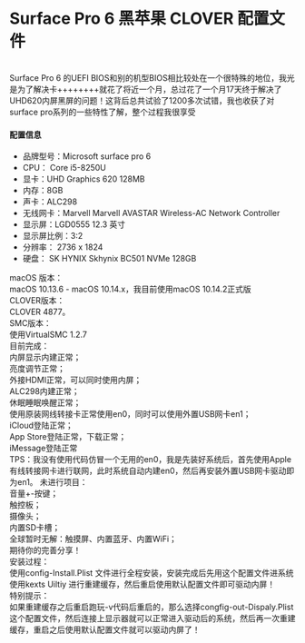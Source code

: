 <h1>Surface Pro 6 黑苹果  CLOVER 配置文件</h1></br>
Surface Pro 6 的UEFI BIOS和别的机型BIOS相比较处在一个很特殊的地位，我光是为了解决卡++++++++就花了将近一个月，总过花了一个月17天终于解决了UHD620内屏黑屏的问题！这背后总共试验了1200多次试错，我也收获了对surface pro系列的一些特性了解，整个过程我很享受</br>
<h4>配置信息</h4>
<ul>
  <li>品牌型号：Microsoft surface pro 6</li>
  <li>CPU： Core i5-8250U</li>
  <li>显卡：UHD Graphics 620 128MB</li>
  <li>内存：8GB</li>
  <li>声卡：ALC298</li>
  <li>无线网卡：Marvell Marvell AVASTAR Wireless-AC Network Controller</li>
  <li>显示屏：LGD0555 12.3 英寸</li>
  <li>显示屏比例：3:2</li>
  <li>分辨率： 2736 x 1824</li>
  <li>硬盘：	SK HYNIX Skhynix BC501 NVMe 128GB</li>
</ul>
macOS 版本：</br>
macOS 10.13.6 - macOS 10.14.x，我目前使用macOS 10.14.2正式版</br>
CLOVER版本：</br>
CLOVER 4877。</br>
SMC版本：</br>
使用VirtualSMC 1.2.7</br>
目前完成：</br>
内屏显示内建正常；</br>
亮度调节正常；</br>
外接HDMI正常，可以同时使用内屏；</br>
ALC298内建正常；</br>
休眠睡眠唤醒正常；</br>
使用原装网线转接卡正常使用en0，同时可以使用外置USB网卡en1；</br>
iCloud登陆正常；</br>
App Store登陆正常，下载正常；</br>
iMessage登陆正常</br>
TPS：我没有使用代码仿冒一个无用的en0，我是先装好系统后，首先使用Apple 有线转接网卡进行联网，此时系统自动内建en0，然后再安装外置USB网卡驱动即为en1。
未进行项目：</br>
音量+-按键；</br>
触控板；</br>
摄像头；</br>
内置SD卡槽；</br>
全球暂时无解：触摸屏、内置蓝牙、内置WiFi；</br>
期待你的完善分享！</br>
安装过程：</br>
使用config-Install.Plist 文件进行全程安装，安装完成后先用这个配置文件进系统使用kexts Uiltiy 进行重建缓存，然后重启使用默认配置文件即可驱动内屏！</br>
特别提示：</br>
如果重建缓存之后重启跑玩-v代码后重启的，那么选择congfig-out-Dispaly.Plist 这个配置文件，然后连接上显示器就可以正常进入驱动后的系统，然后再一次重建缓存，重启之后使用默认配置文件就可以驱动内屏了！</br>
